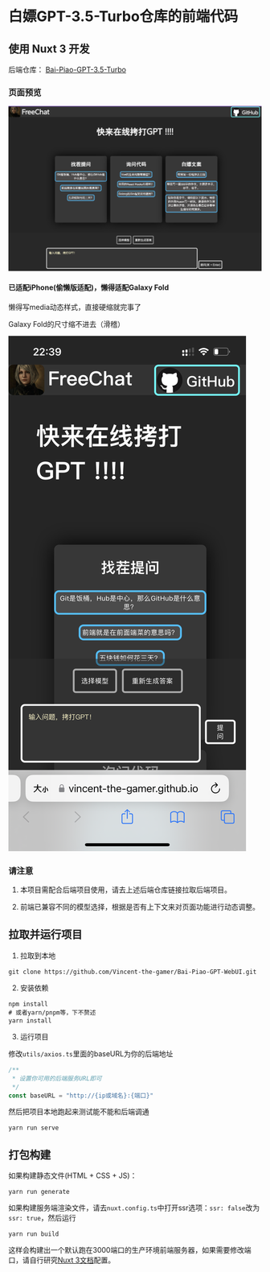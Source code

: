 # 白嫖GPT-3.5-Turbo仓库的前端代码
## 使用 Nuxt 3 开发
后端仓库： [Bai-Piao-GPT-3.5-Turbo](https://github.com/Vincent-the-gamer/Bai-Piao-GPT-3.5-Turbo)

### 页面预览
![前端](./.github/img/new-frontend.png)

#### 已适配iPhone(偷懒版适配)，懒得适配Galaxy Fold

懒得写media动态样式，直接硬缩就完事了

Galaxy Fold的尺寸缩不进去（滑稽）

![手机端](./.github/img/mobile.png)

### 请注意

1. 本项目需配合后端项目使用，请去上述后端仓库链接拉取后端项目。

2. 前端已兼容不同的模型选择，根据是否有上下文来对页面功能进行动态调整。

## 拉取并运行项目

1. 拉取到本地
~~~shell
git clone https://github.com/Vincent-the-gamer/Bai-Piao-GPT-WebUI.git
~~~

2. 安装依赖
~~~shell
npm install
# 或者yarn/pnpm等，下不赘述
yarn install
~~~

3. 运行项目

修改`utils/axios.ts`里面的baseURL为你的后端地址
~~~typescript
/**
 * 设置你可用的后端服务URL即可
 */
const baseURL = "http://{ip或域名}:{端口}"
~~~

然后把项目本地跑起来测试能不能和后端调通
~~~shell
yarn run serve
~~~

## 打包构建
如果构建静态文件(HTML + CSS + JS)：
~~~shell
yarn run generate
~~~

如果构建服务端渲染文件，请去`nuxt.config.ts`中打开ssr选项：`ssr: false`改为`ssr: true`，然后运行
~~~shell
yarn run build
~~~
这样会构建出一个默认跑在3000端口的生产环境前端服务器，如果需要修改端口，请自行研究[Nuxt 3文档](https://nuxt.com.cn)配置。